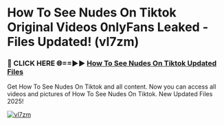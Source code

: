 # How To See Nudes On Tiktok Original Videos 0nlyFans Leaked - Files Updated! (vl7zm)

<h3>🔴 CLICK HERE 🌐==►► <a href="https://tinyurl.com/4mcuefdz" rel="nofollow">How To See Nudes On Tiktok Updated Files</a></h3>

Get How To See Nudes On Tiktok and all content. Now you can access all videos and pictures of How To See Nudes On Tiktok. New Updated Files 2025!

[![vl7zm](https://i.imgur.com/StAQSOY.gif)](https://tinyurl.com/4mcuefdz)
